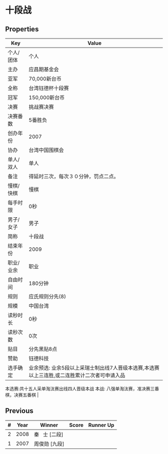 # 十段战

## Properties

| Key | Value |
| --- | ----- |
| 个人/团体 | 个人 |
| 主办 | 应昌期基金会 |
| 亚军 | 70,000新台币 |
| 全称 | 台湾钰德杯十段赛 |
| 冠军 | 150,000新台币 |
| 决赛 | 挑战赛决赛 |
| 决赛番数 | 5番胜负 |
| 创办年份 | 2007 |
| 协办 | 台湾中国围棋会 |
| 单人/双人 | 单人 |
| 备注 | 得延时三次，每次３０分钟，罚点二点。 |
| 慢棋/快棋 | 慢棋 |
| 每手时限 | 0秒 |
| 男子/女子 | 男子 |
| 简称 | 十段战 |
| 结束年份 | 2009 |
| 职业/业余 | 职业 |
| 自由时间 | 180分钟 |
| 规则 | 应氏规则分先(8) |
| 规模 | 中国台湾 |
| 读秒时长 | 0秒 |
| 读秒次数 | 0次 |
| 贴目 | 分先黑贴8点 |
| 赞助 | 钰德科技 |
| 选手确定 | 业余预选: 业余5段以上采瑞士制出线7人晋级本选赛,本选赛以上三连胜,或二连胜累计二次者可申请入品 
本选赛:共十五人采单淘汰赛出线四人晋级本战 
本战: 八强单淘汰赛，准决赛三番棋，决赛五番棋  |

## Previous

| # | Year | Winner | Score | Runner Up |
| --- | --- | --- | --- | --- |
| 2 | 2008 | 秦   士 [二段] |  |  |
| 1 | 2007 | 周俊勋 [九段] |  |  |

